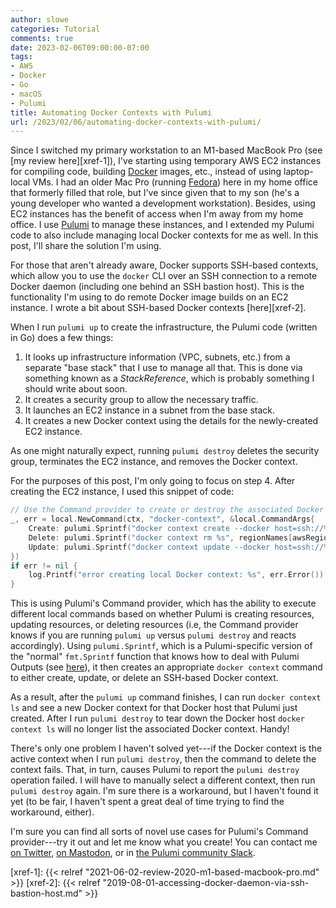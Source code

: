 ```yaml
---
author: slowe
categories: Tutorial
comments: true
date: 2023-02-06T09:00:00-07:00
tags:
- AWS
- Docker
- Go
- macOS
- Pulumi
title: Automating Docker Contexts with Pulumi
url: /2023/02/06/automating-docker-contexts-with-pulumi/
---
```


Since I switched my primary workstation to an M1-based MacBook Pro (see [my review here][xref-1]), I've starting using temporary AWS EC2 instances for compiling code, building [Docker][link-1] images, etc., instead of using laptop-local VMs. I had an older Mac Pro (running [Fedora][link-3]) here in my home office that formerly filled that role, but I've since given that to my son (he's a young developer who wanted a development workstation). Besides, using EC2 instances has the benefit of access when I'm away from my home office. I use [Pulumi][link-2] to manage these instances, and I extended my Pulumi code to also include managing local Docker contexts for me as well. In this post, I'll share the solution I'm using.<!--more-->

For those that aren't already aware, Docker supports SSH-based contexts, which allow you to use the `docker` CLI over an SSH connection to a remote Docker daemon (including one behind an SSH bastion host). This is the functionality I'm using to do remote Docker image builds on an EC2 instance. I wrote a bit about SSH-based Docker contexts [here][xref-2].

When I run `pulumi up` to create the infrastructure, the Pulumi code (written in Go) does a few things:

1. It looks up infrastructure information (VPC, subnets, etc.) from a separate "base stack" that I use to manage all that. This is done via something known as a _StackReference_, which is probably something I should write about soon.
2. It creates a security group to allow the necessary traffic.
3. It launches an EC2 instance in a subnet from the base stack.
4. It creates a new Docker context using the details for the newly-created EC2 instance.

As one might naturally expect, running `pulumi destroy` deletes the security group, terminates the EC2 instance, and removes the Docker context.

For the purposes of this post, I'm only going to focus on step 4. After creating the EC2 instance, I used this snippet of code:

```go
// Use the Command provider to create or destroy the associated Docker context
_, err = local.NewCommand(ctx, "docker-context", &local.CommandArgs{
	Create: pulumi.Sprintf("docker context create --docker host=ssh://%s --description \"SSH-based Docker context to EC2 instance\" %s", dockerInstance.PrivateIp, regionNames[awsRegion]+"-docker"),
	Delete: pulumi.Sprintf("docker context rm %s", regionNames[awsRegion]+"-docker"),
	Update: pulumi.Sprintf("docker context update --docker host=ssh://%s --description \"SSH-based Docker context to EC2 instance\" %s", dockerInstance.PrivateIp, regionNames[awsRegion]+"-docker"),
})
if err != nil {
	log.Printf("error creating local Docker context: %s", err.Error())
}
```

This is using Pulumi's Command provider, which has the ability to execute different local commands based on whether Pulumi is creating resources, updating resources, or deleting resources (i.e, the Command provider knows if you are running `pulumi up` versus `pulumi destroy` and reacts accordingly). Using `pulumi.Sprintf`, which is a Pulumi-specific version of the "normal" `fmt.Sprintf` function that knows how to deal with Pulumi Outputs (see [here][link-4]), it then creates an appropriate `docker context` command to either create, update, or delete an SSH-based Docker context.

As a result, after the `pulumi up` command finishes, I can run `docker context ls` and see a new Docker context for that Docker host that Pulumi just created. After I run `pulumi destroy` to tear down the Docker host `docker context ls` will no longer list the associated Docker context. Handy!

There's only one problem I haven't solved yet---if the Docker context is the active context when I run `pulumi destroy`, then the command to delete the context fails. That, in turn, causes Pulumi to report the `pulumi destroy` operation failed. I will have to manually select a different context, then run `pulumi destroy` again. I'm sure there is a workaround, but I haven't found it yet (to be fair, I haven't spent a great deal of time trying to find the workaround, either).

I'm sure you can find all sorts of novel use cases for Pulumi's Command provider---try it out and let me know what you create! You can contact me [on Twitter][link-5], [on Mastodon][link-6], or in [the Pulumi community Slack][link-7].

[link-1]: https://www.docker.com/
[link-2]: https://www.pulumi.com/
[link-3]: https://getfedora.org
[link-4]: https://www.pulumi.com/docs/intro/concepts/inputs-outputs/
[link-5]: https://twitter.com/scott_lowe
[link-6]: https://fosstodon.org/@scottslowe
[link-7]: https://slack.pulumi.com
[xref-1]: {{< relref "2021-06-02-review-2020-m1-based-macbook-pro.md" >}}
[xref-2]: {{< relref "2019-08-01-accessing-docker-daemon-via-ssh-bastion-host.md" >}}
